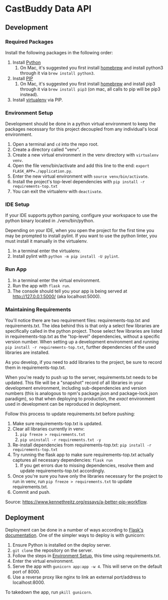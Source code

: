 # CastBuddy Data API

## Development

### Required Packages

Install the following packages in the following order:

1. Install [Python](https://wiki.python.org/moin/BeginnersGuide/Download)
    1. On Mac, it's suggested you first install [homebrew](https://brew.sh/) and install python3 through it via `brew install python3`.
1. Install [PIP](https://pip.pypa.io/en/stable/installing/)
    1. On Mac, it's suggested you first install [homebrew](https://brew.sh/) and install pip3 through it via `brew install pip3` (on mac, all calls to pip will be pip3 instead).
1. Install [virtualenv](https://virtualenv.pypa.io/en/stable/installation/) via PIP.

### Environment Setup

Development should be done in a python virtual environment to keep the packages necessary for this project decoupled from any individual's local environment.

1. Open a terminal and `cd` into the repo root.
1. Create a directory called "venv".
1. Create a new virtual environment in the venv directory with `virtualenv venv`.
1. Open the file venv/bin/activate and add this line to the end: `export FLASK_APP=./application.py`.
1. Enter the new virtual environment with `source venv/bin/activate`.
1. Install the project's top-level dependencies with `pip install -r requirements-top.txt`
1. You can exit the virtualenv with `deactivate`.

### IDE Setup

If your IDE supports python parsing, configure your workspace to use the python binary located in ./venv/bin/python.

Depending on your IDE, when you open the project for the first time you may be prompted to install pylint. If you want to use the python linter, you must install it manually in the virtualenv.

1. In a terminal enter the virtualenv.
1. Install pylint with `python -m pip install -U pylint`.

### Run App

1. In a terminal enter the virtual environment.
1. Run the app with `flask run`.
1. The console should tell you your app is being served at http://127.0.0.1:5000/ (aka localhost:5000).

### Maintaining Requirements

You'll notice there are two requirement files: requirements-top.txt and requirements.txt. The idea behind this is that only a select few libraries are specifically called in the python project. Those select few libraries are listed in requirements-top.txt as the "top-level" dependencies, without a specific version number. When setting up a development environment and running `pip install -r requirements-top.txt`, further dependencies of the used libraries are installed.

As you develop, if you need to add libraries to the project, be sure to record them in requirements-top.txt.

When you're ready to push up to the server, requirements.txt needs to be updated. This file will be a "snapshot" record of all libraries in your development environment, including sub-dependencies and version numbers (this is analogous to npm's package.json and package-lock.json paradigm), so that when deploying to production, the _exact_ environment used in development can be reproduced in deployment.

Follow this process to update requirements.txt before pushing:

1. Make sure requirements-top.txt is updated.
1. Clear all libraries currently in venv:
    1. `pip freeze > requirements.txt`
    1. `pip uninstall -r requirements.txt -y`
1. Re-install dependencies from requirements-top.txt: `pip install -r requirements-top.txt`
1. Try running the flask app to make sure requirements-top.txt actually captures all necessary dependencies: `flask run`
    1. If you get errors due to missing dependencies, resolve them and update requirements-top.txt accordingly.
1. Once you're sure you have only the libraries necessary for the project to run in venv, run `pip freeze > requirements.txt` to update requirements.txt.
1. Commit and push.

Source: https://www.kennethreitz.org/essays/a-better-pip-workflow.

## Deployment

Deployment can be done in a number of ways according to [Flask's documentation](http://flask.pocoo.org/docs/0.12/deploying/). One of the simpler ways to deploy is with gunicorn:

1. Ensure Python is installed on the deploy server.
1. `git clone` the repository on the server.
1. Follow the steps in [Environment Setup](environment-setup), this time using requirements.txt.
1. Enter the virtual environment.
1. Serve the app with `gunicorn app:app -w 4`. This will serve on the default port of 8000.
1. Use a reverse proxy like nginx to link an external port/address to localhost:8000.

To takedown the app, run `pkill gunicorn`.